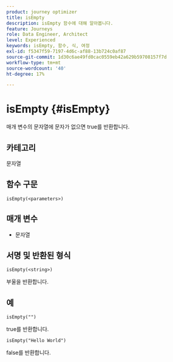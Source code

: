 ```yaml
---
product: journey optimizer
title: isEmpty
description: isEmpty 함수에 대해 알아봅니다.
feature: Journeys
role: Data Engineer, Architect
level: Experienced
keywords: isEmpty, 함수, 식, 여정
exl-id: f5347f59-7197-4d6c-af88-13b724c0af87
source-git-commit: 1d30c6ae49fd0cac0559eb42a629b59708157f7d
workflow-type: tm+mt
source-wordcount: '40'
ht-degree: 17%

---
```


# isEmpty {#isEmpty}

매개 변수의 문자열에 문자가 없으면 true를 반환합니다.

## 카테고리

문자열

## 함수 구문

`isEmpty(<parameters>)`

## 매개 변수

* 문자열

## 서명 및 반환된 형식

`isEmpty(<string>)`

부울을 반환합니다.

## 예

`isEmpty("")`

true를 반환합니다.

`isEmpty("Hello World")`

false를 반환합니다.
